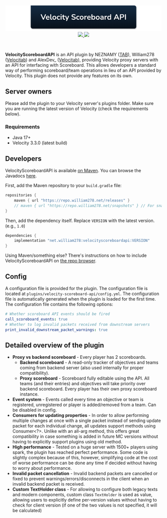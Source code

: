 <!--suppress ALL -->
<p align="center">
    <img src="images/banner.png" alt="Velocity Scoreboard API" />
    <a href="https://github.com/NEZNAMY/VelocityScoreboardAPI/actions/workflows/ci.yml">
        <img src="https://img.shields.io/github/actions/workflow/status/NEZNAMY/VelocityScoreboardAPI/ci.yml?branch=master&logo=github"/>
    </a> 
    <a href="https://repo.william278.net/#/releases/net/william278/velocityscoreboardapi/">
        <img src="https://repo.william278.net/api/badge/latest/releases/net/william278/velocityscoreboardapi?color=00fb9a&name=Maven&prefix=v"/>
    </a>
</p>
<br/>

**VelocityScoreboardAPI** is an API plugin by NEZNAMY ([TAB](https://github.com/NEZNAMY/TAB)), William278 ([Velocitab](https://github.com/WiIIiam278/Velocitab)) and AlexDev_  ([Velocitab](https://github.com/WiIIiam278/Velocitab)), providing Velocity proxy servers with an API for interfacing with Scoreboard. This allows developers a standard way of performing scoreboard/team operations in lieu of an API provided by Velocity. This plugin does not provide any features on its own.

## Server owners
Please add the plugin to your Velocity server's plugins folder. Make sure you are running the latest version of Velocity (check the requirements below).

### Requirements
* Java 17+
* Velocity 3.3.0 (latest build)

## Developers
VelocityScoreboardAPI is available [on Maven](https://repo.william278.net/#/releases/net/william278/velocityscoreboardapi/). You can browse the Javadocs [here](https://repo.william278.net/javadoc/releases/net/william278/velocityscoreboardapi/latest).

First, add the Maven repository to your `build.gradle` file:
```groovy
repositories {
    maven { url "https://repo.william278.net/releases" }
    // maven { url "https://repo.william278.net/snapshots" } // For snapshot builds
}
```

Then, add the dependency itself. Replace `VERSION` with the latest version. (e.g., `1.0`)

```groovy
dependencies {
    implementation "net.william278:velocityscoreboardapi:VERSION"
}
```

Using Maven/something else? There's instructions on how to include VelocityScoreboardAPI on [the repo browser](https://repo.william278.net/#/releases/net/william278/velocityscoreboardapi).

## Config
A configuration file is provided for the plugin. The configuration file is located at `plugins/velocity-scoreboard-api/config.yml`. The configuration file is automatically generated when the plugin is loaded for the first time. The configuration file contains the following options:

```yaml
# Whether scoreboard API events should be fired
call_scoreboard_events: true
# Whether to log invalid packets received from downstream servers
print_invalid_downstream_packet_warnings: true
```

## Detailed overview of the plugin
* **Proxy vs backend scoreboard** - Every player has 2 scoreboards.
  * **Backend scoreboard** - A read-only tracker of objectives and teams coming from backend server (also used internally for proper compatibility).
  * **Proxy scoreboard** - Scoreboard fully editable using the API. All teams (and their entries) and objectives will take priority over backend scoreboard. Every player has their own proxy scoreboard instance.
* **Event system** - Events called every time an objective or team is registered, unregistered or player is added/removed from a team. Can be disabled in config.
* **Consumers for updating properties** - In order to allow performing multiple changes at once with a single packet instead of sending update packet for each individual change, all updates support methods using Consumer<?>. Unlike with an all-arg method, this offers great compatibility in case something is added in future MC versions without having to explicitly support plugins using old method.
* **High performance** - Tested on a huge server with 1500+ players using spark, the plugin has reached perfect performance. Some code is slightly complex because of this, however, simplifying code at the cost of worse performance can be done any time if decided without having to worry about performance.
* **Invalid packet cancellation** - Invalid backend packets are cancelled or fixed to prevent warnings/errors/disconnects in the client when an invalid backend packet is received.
* **Custom TextHolder class** - For allowing to configure both legacy texts and modern components, custom class `TextHolder` is used as value, allowing users to explicitly define per-version values without having to check for client version (if one of the two values is not specified, it will be calculated)